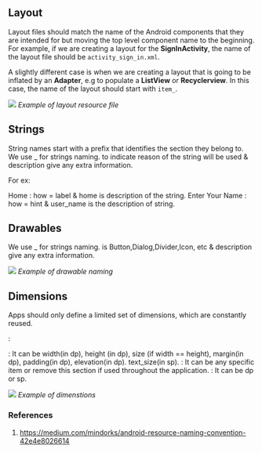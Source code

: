 ## Layout
Layout files should match the name of the Android components that they are intended for but moving the top level component name to the beginning. For example, if we are creating a layout for the **SignInActivity**, the name of the layout file should be `activity_sign_in.xml`.

A slightly different case is when we are creating a layout that is going to be inflated by an **Adapter**, e.g to populate a **ListView** or **Recyclerview**. In this case, the name of the layout should start with `item_`.

![](https://cdn-images-1.medium.com/max/800/1*E2CNQ6wxVwBS1fBvQzfPzQ.png)
 *Example of layout resource file*
 
## Strings
String names start with a prefix that identifies the section they belong to. We use <HOW>_<DESCRIPTION> for strings naming. <HOW> to indicate reason of the string will be used & description give any extra information.

For ex:

<string name="label_home">Home</string> : how = label & home is description of the string.
<string name="hint_user_name">Enter Your Name</string> : how = hint & user_name is the description of string.

## Drawables
We use <WHAT>_<DESCRIPTION> for strings naming. <WHAT> is Button,Dialog,Divider,Icon, etc & description give any extra information.

![](https://cdn-images-1.medium.com/max/800/1*YrWmzRSvz9BWosoE5Qtykg.png)
 *Example of drawable naming*
 
## Dimensions
Apps should only define a limited set of dimensions, which are constantly reused.

<WHAT>_<WHERE>_<SIZE> :

<WHAT> : It can be width(in dp), height (in dp), size (if width == height), margin(in dp), padding(in dp), elevation(in dp). text_size(in sp).
<WHERE>: It can be any specific item or remove this section if used throughout the application.
<SIZE>: It can be dp or sp.

![](https://cdn-images-1.medium.com/max/800/1*66JEKhu7WqtPMkjegXMmgQ.png)
*Example of dimenstions*

### References
1. https://medium.com/mindorks/android-resource-naming-convention-42e4e8026614
